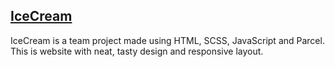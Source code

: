 ## [IceCream](https://szymonogniewski.github.io/IceCream/)

IceCream is a team project made using HTML, SCSS, JavaScript and Parcel. This is website with neat, tasty design and responsive layout.
